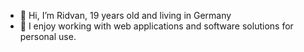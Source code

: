 - 👋 Hi, I’m Ridvan, 19 years old and living in Germany
- 🌱 I enjoy working with web applications and software solutions for personal use.

<!---
RidvanR/RidvanR is a ✨ special ✨ repository because its `README.md` (this file) appears on your GitHub profile.
You can click the Preview link to take a look at your changes.
--->
